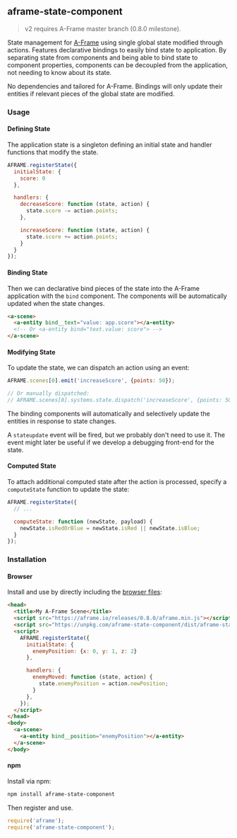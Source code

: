 ## aframe-state-component

> v2 requires A-Frame master branch (0.8.0 milestone).

State management for [A-Frame](https://aframe.io) using single global state
modified through actions. Features declarative bindings to easily bind state to
application. By separating state from components and being able to bind state
to component properties, components can be decoupled from the application, not
needing to know about its state.

No dependencies and tailored for A-Frame. Bindings will only update their
entities if relevant pieces of the global state are modified.

### Usage

#### Defining State

The application state is a singleton defining an initial state and handler
functions that modify the state.

```js
AFRAME.registerState({
  initialState: {
    score: 0
  },

  handlers: {
    decreaseScore: function (state, action) {
      state.score -= action.points;
    },

    increaseScore: function (state, action) {
      state.score += action.points;
    }
  }
});
```

#### Binding State

Then we can declarative bind pieces of the state into the A-Frame application
with the `bind` component. The components will be automatically updated when
the state changes.

```html
<a-scene>
  <a-entity bind__text="value: app.score"></a-entity>
  <!-- Or <a-entity bind="text.value: score"> -->
</a-scene>
```

#### Modifying State

To update the state, we can dispatch an action using an event:

```js
AFRAME.scenes[0].emit('increaseScore', {points: 50});

// Or manually dispatched:
// AFRAME.scenes[0].systems.state.dispatch('increaseScore', {points: 50});
```

The binding components will automatically and selectively update the entities
in response to state changes.

A `stateupdate` event will be fired, but we probably don't need to use it. The
event might later be useful if we develop a debugging front-end for the state.

#### Computed State

To attach additional computed state after the action is processed, specify a
`computeState` function to update the state:

```js
AFRAME.registerState({
  // ...

  computeState: function (newState, payload) {
    newState.isRedOrBlue = newState.isRed || newState.isBlue;
  }
});
```

### Installation

#### Browser

Install and use by directly including the [browser files](dist):

```html
<head>
  <title>My A-Frame Scene</title>
  <script src="https://aframe.io/releases/0.8.0/aframe.min.js"></script>
  <script src="https://unpkg.com/aframe-state-component/dist/aframe-state-component.min.js"></script>
  <script>
    AFRAME.registerState({
      initialState: {
        enemyPosition: {x: 0, y: 1, z: 2}
      },

      handlers: {
        enemyMoved: function (state, action) {
          state.enemyPosition = action.newPosition;
        }
      },
    });
  </script>
</head>
<body>
  <a-scene>
    <a-entity bind__position="enemyPosition"></a-entity>
  </a-scene>
</body>
```

#### npm

Install via npm:

```bash
npm install aframe-state-component
```

Then register and use.

```js
require('aframe');
require('aframe-state-component');
```
